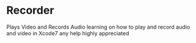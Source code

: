 # Recorder
Plays Video and Records Audio
learning on how to play and record audio and video in Xcode7
any help highly appreciated

